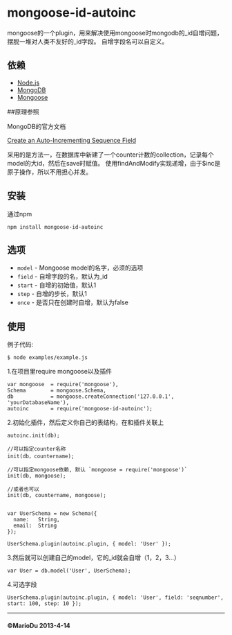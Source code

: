 mongoose-id-autoinc
====================

mongoose的一个plugin，用来解决使用mongoose时mongodb的_id自增问题，摆脱一堆对人类不友好的_id字段。
自增字段名可以自定义。

## 依赖

- [Node.js](http://nodejs.org/)
- [MongoDB](http://www.mongodb.org)
- [Mongoose](http://mongoosejs.com)

##原理参照

MongoDB的官方文档

[Create an Auto-Incrementing Sequence Field](http://docs.mongodb.org/manual/tutorial/create-an-auto-incrementing-field/)

采用的是方法一，在数据库中新建了一个counter计数的collection，记录每个model的大id，然后在save时赋值。
使用findAndModify实现递增，由于$inc是原子操作，所以不用担心并发。

## 安装

通过npm

    npm install mongoose-id-autoinc

## 选项

- `model` - Mongoose model的名字，必须的选项
- `field` - 自增字段的名，默认为_id
- `start` - 自增的初始值，默认1
- `step`  - 自增的步长，默认1
- `once`  - 是否只在创建时自增，默认为false


## 使用

例子代码:

    $ node examples/example.js

1.在项目里require mongoose以及插件

    var mongoose  = require('mongoose'),
    Schema        = mongoose.Schema,
    db            = mongoose.createConnection('127.0.0.1', 'yourDatabaseName'),
    autoinc       = require('mongoose-id-autoinc');

2.初始化插件，然后定义你自己的表结构，在和插件关联上

    autoinc.init(db);

    //可以指定counter名称
    init(db，countername);

    //可以指定mongoose依赖, 默认 `mongoose = require('mongoose')`
    init(db, mongoose);

    //或者也可以
    init(db, countername, mongoose);


    var UserSchema = new Schema({
      name:   String,
      email:  String
    });

    UserSchema.plugin(autoinc.plugin, { model: 'User' });

3.然后就可以创建自己的model，它的_id就会自增（1，2，3...）

    var User = db.model('User', UserSchema);

4.可选字段

    UserSchema.plugin(autoinc.plugin, { model: 'User', field: 'seqnumber', start: 100, step: 10 });

---------------------------------------

#### &copy;MarioDu 2013-4-14
